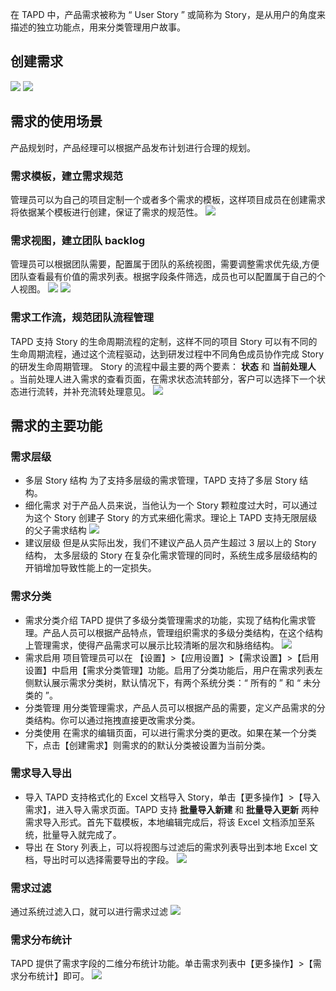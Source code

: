 在 TAPD 中，产品需求被称为 “ User Story ” 或简称为 Story，是从用户的角度来描述的独立功能点，用来分类管理用户故事。
  
## 创建需求
![](http://imgcache.tce.fsphere.cn/static/mc.qcloudimg.com/static/img/f29f9e62968c3d02514543033ae1c4f3/image.jpg)
![](http://imgcache.tce.fsphere.cn/static/mc.qcloudimg.com/static/img/fd65a439ceeb03cc7df8e26e482e0e1c/image.jpg)

## 需求的使用场景
产品规划时，产品经理可以根据产品发布计划进行合理的规划。
###  需求模板，建立需求规范
管理员可以为自己的项目定制一个或者多个需求的模板，这样项目成员在创建需求将依据某个模板进行创建，保证了需求的规范性。
![](http://imgcache.tce.fsphere.cn/static/mc.qcloudimg.com/static/img/036553d34955f7cb600edc90e7cb3597/image.jpg)

### 需求视图，建立团队 backlog
管理员可以根据团队需要，配置属于团队的系统视图，需要调整需求优先级,方便团队查看最有价值的需求列表。根据字段条件筛选，成员也可以配置属于自己的个人视图。
![](http://imgcache.tce.fsphere.cn/static/mc.qcloudimg.com/static/img/ead4088f0a5ec24737f0e165e79045b4/image.jpg)
![](http://imgcache.tce.fsphere.cn/static/mc.qcloudimg.com/static/img/aa84bbbe0e6a087536d0c2c6b56b8287/image.jpg)

###  需求工作流，规范团队流程管理
TAPD 支持 Story 的生命周期流程的定制，这样不同的项目 Story 可以有不同的生命周期流程，通过这个流程驱动，达到研发过程中不同角色成员协作完成 Story 的研发生命周期管理。
Story 的流程中最主要的两个要素： **状态** 和 **当前处理人** 。当前处理人进入需求的查看页面，在需求状态流转部分，客户可以选择下一个状态进行流转，并补充流转处理意见。
![](http://imgcache.tce.fsphere.cn/static/mc.qcloudimg.com/static/img/eadb6863a05fdd61202291117b0d0125/image.jpg)

## 需求的主要功能
### 需求层级
- 多层 Story 结构
为了支持多层级的需求管理，TAPD 支持了多层 Story 结构。
- 细化需求
对于产品人员来说，当他认为一个 Story 颗粒度过大时，可以通过为这个 Story  创建子 Story 的方式来细化需求。理论上 TAPD 支持无限层级的父子需求结构
![](http://imgcache.tce.fsphere.cn/static/mc.qcloudimg.com/static/img/2131f1c9e8cfc4cb5bddeb1cda347528/image.jpg)
- 建议层级
但是从实际出发，我们不建议产品人员产生超过 3 层以上的 Story 结构， 太多层级的 Story 在复杂化需求管理的同时，系统生成多层级结构的开销增加导致性能上的一定损失。

### 需求分类
- 需求分类介绍
TAPD 提供了多级分类管理需求的功能，实现了结构化需求管理。产品人员可以根据产品特点，管理组织需求的多级分类结构，在这个结构上管理需求，使得产品需求可以展示比较清晰的层次和脉络结构。
![](http://imgcache.tce.fsphere.cn/static/mc.qcloudimg.com/static/img/12e2103d7944192c1223513008f5b8a4/image.jpg)
- 需求启用
项目管理员可以在 【设置】>【应用设置】>【需求设置】>【启用设置】中启用【需求分类管理】功能。启用了分类功能后，用户在需求列表左侧默认展示需求分类树，默认情况下，有两个系统分类：“ 所有的 ” 和 “ 未分类的 ”。   
- 分类管理
用分类管理需求，产品人员可以根据产品的需要，定义产品需求的分类结构。你可以通过拖拽直接更改需求分类。
- 分类使用
在需求的编辑页面，可以进行需求分类的更改。如果在某一个分类下，点击【创建需求】则需求的的默认分类被设置为当前分类。

### 需求导入导出
- 导入
TAPD 支持格式化的 Excel 文档导入 Story，单击【更多操作】>【导入需求】，进入导入需求页面。TAPD 支持 **批量导入新建** 和 **批量导入更新** 两种需求导入形式。首先下载模板，本地编辑完成后，将该 Excel 文档添加至系统，批量导入就完成了。
- 导出
在 Story 列表上，可以将视图与过滤后的需求列表导出到本地 Excel 文档，导出时可以选择需要导出的字段。
![](http://imgcache.tce.fsphere.cn/static/mc.qcloudimg.com/static/img/753ff5fab952ca8c8914075179e48ff1/image.jpg)

### 需求过滤
通过系统过滤入口，就可以进行需求过滤
![](http://imgcache.tce.fsphere.cn/static/mc.qcloudimg.com/static/img/5274fb1b1b2ca1fbe041b1dea17818bd/image.jpg)

### 需求分布统计
TAPD 提供了需求字段的二维分布统计功能。单击需求列表中【更多操作】>【需求分布统计】即可。
![](http://imgcache.tce.fsphere.cn/static/mc.qcloudimg.com/static/img/d4d839675917cb7fb098153491fb5981/image.jpg)




